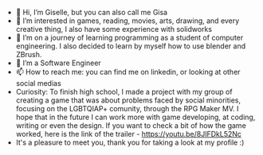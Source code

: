 - 👋 Hi, I’m Giselle, but you can also call me Gisa
- 👀 I’m interested in games, reading, movies, arts, drawing, and every creative thing, I also have some experience with solidworks
- 🌱 I’m on a journey of learning programming as a student of computer engineering. I also decided to learn by myself how to use blender and ZBrush.
- 💞️ I’m a Software Engineer
- 📫 How to reach me: you can find me on linkedin, or looking at other social medias
- Curiosity: To finish high school, I made a project with my group of creating a game that was about problems faced by social minorities, focusing on the LGBTQIAP+ comunity, through the RPG Maker MV. I hope
that in the future I can work more with game developing, at coding, writing or even the design. If you want to check a bit of how the game worked, here is the link of the trailer - https://youtu.be/8JIFDkL52Nc
- It's a pleasure to meet you, thank you for taking a look at my profile :)

<!---
Giselle10Gisa/Giselle10Gisa is a ✨ special ✨ repository because its `README.md` (this file) appears on your GitHub profile.
You can click the Preview link to take a look at your changes.
--->
